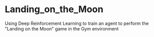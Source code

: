 # Landing_on_the_Moon
Using Deep Reinforcement Learning to train an agent to perform the "Landing on the Moon" game in the Gym environment 
